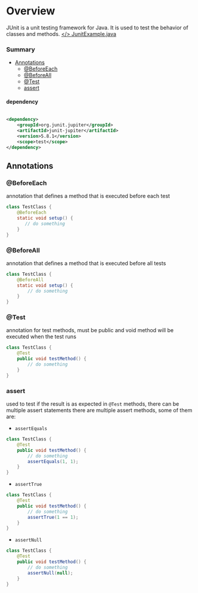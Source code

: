 # Overview

JUnit is a unit testing framework for Java. It is used to test the behavior of classes and methods.
[</> JunitExample.java](../../src/test/java/junit/JunitExample.java)

### Summary

- [Annotations](#annotations)
	- [@BeforeEach](#beforeeach)
	- [@BeforeAll](#beforeall)
	- [@Test](#test)
	- [assert](#assert)

#### dependency

```xml

<dependency>
    <groupId>org.junit.jupiter</groupId>
    <artifactId>junit-jupiter</artifactId>
    <version>5.8.1</version>
    <scope>test</scope>
</dependency>
```

## Annotations

### @BeforeEach

annotation that defines a method that is executed before each test

```java
class TestClass {
    @BeforeEach
    static void setup() {
       // do something
    }
}
```

### @BeforeAll

annotation that defines a method that is executed before all tests

```java
class TestClass {
	@BeforeAll
	static void setup() {
		// do something
	}
}
```

### @Test

annotation for test methods, must be public and void
method will be executed when the test runs

```java
class TestClass {
	@Test
	public void testMethod() {
		// do something
	}
}
```

### assert

used to test if the result is as expected
in `@Test` methods, there can be multiple assert statements
there are multiple assert methods, some of them are:

- `assertEquals`

```java
class TestClass {
	@Test
	public void testMethod() {
		// do something
		assertEquals(1, 1);
	}
}
```

- `assertTrue`

```java
class TestClass {
	@Test
	public void testMethod() {
		// do something
		assertTrue(1 == 1);
	}
}
```

- `assertNull`

```java
class TestClass {
	@Test
	public void testMethod() {
		// do something
		assertNull(null);
	}
}
```
